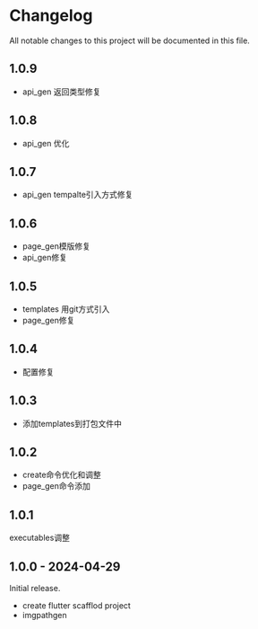 # Changelog

All notable changes to this project will be documented in this file.

## 1.0.9

- api_gen 返回类型修复

## 1.0.8

- api_gen 优化

## 1.0.7

- api_gen tempalte引入方式修复

## 1.0.6

- page_gen模版修复
- api_gen修复

## 1.0.5

- templates 用git方式引入
- page_gen修复

## 1.0.4

- 配置修复

## 1.0.3

- 添加templates到打包文件中

## 1.0.2

- create命令优化和调整
- page_gen命令添加

## 1.0.1

executables调整

## 1.0.0 - 2024-04-29

Initial release.

- create flutter scafflod project
- imgpathgen
